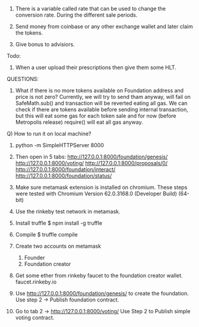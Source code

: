 1. There is a variable called rate that can be used to change the conversion rate. During the different sale periods.

2. Send money from coinbase or any other exchange wallet and later claim the tokens.

3. Give bonus to advisiors.
               
Todo:
1. When a user upload their prescriptions then give them some HLT.

QUESTIONS:
1. What if there is no more tokens available on Foundation address and price is not zero?
Currently, we will try to send tham anyway, will fail on SafeMath.sub() and transaction will be reverted eating all gas.
We can check if there are tokens available before sending internal transaction, but this will eat some gas for each token sale and for now (before Metropolis release) require() will eat all gas anyway.


Q) How to run it on local machine?
1. python -m SimpleHTTPServer 8000

2. Then open in 5 tabs:
http://127.0.0.1:8000/foundation/genesis/
http://127.0.0.1:8000/voting/
http://127.0.0.1:8000/proposals/0/
http://127.0.0.1:8000/foundation/interact/
http://127.0.0.1:8000/foundation/status/

3. Make sure metamask extension is installed on chromium.
These steps were tested with Chromium Version 62.0.3168.0 (Developer Build) (64-bit)

4. Use the rinkeby test network in metamask.

5. Install truffle
   $ npm install -g truffle

6. Compile
   $ truffle compile

7. Create two accounts on metamask
   1. Founder
   2. Foundation creator

8. Get some ether from rinkeby faucet to the foundation creator wallet.
faucet.rinkeby.io

9. Use http://127.0.0.1:8000/foundation/genesis/ to create the foundation.
   Use step 2 -> Publish foundation contract.

10. Go to tab 2 -> http://127.0.0.1:8000/voting/
Use Step 2 to Publish simple voting contract.

